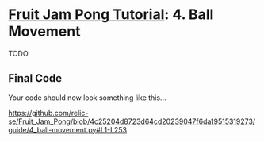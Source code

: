 # [Fruit Jam Pong Tutorial](.#sections): 4. Ball Movement

TODO

## Final Code

Your code should now look something like this...

https://github.com/relic-se/Fruit_Jam_Pong/blob/4c25204d8723d64cd20239047f6da19515319273/guide/4_ball-movement.py#L1-L253
